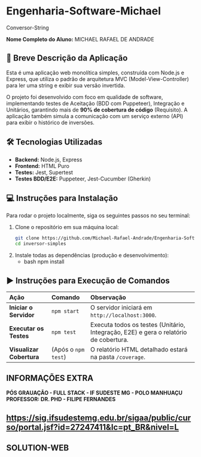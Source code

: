# Engenharia-Software-Michael
Conversor-String

**Nome Completo do Aluno:** MICHAEL RAFAEL DE ANDRADE

## 📝 Breve Descrição da Aplicação

Esta é uma aplicação web monolítica simples, construída com Node.js e Express, que utiliza o padrão de arquitetura MVC (Model-View-Controller) para ler uma string e exibir sua versão invertida.

O projeto foi desenvolvido com foco em qualidade de software, implementando testes de Aceitação (BDD com Puppeteer), Integração e Unitários, garantindo mais de **90% de cobertura de código** (Requisito). A aplicação também simula a comunicação com um serviço externo (API) para exibir o histórico de inversões.

## 🛠️ Tecnologias Utilizadas

* **Backend:** Node.js, Express
* **Frontend:** HTML Puro
* **Testes:** Jest, Supertest
* **Testes BDD/E2E:** Puppeteer, Jest-Cucumber (Gherkin)

## 💻 Instruções para Instalação

Para rodar o projeto localmente, siga os seguintes passos no seu terminal:

1.  Clone o repositório em sua máquina local:
    ```bash
    git clone https://github.com/Michael-Rafael-Andrade/Engenharia-Software-Michael.git
    cd inversor-simples
    ```
2.  Instale todas as dependências (produção e desenvolvimento):
    - bash
    npm install
    

## ▶️ Instruções para Execução de Comandos

| Ação | Comando | Observação |
| :--- | :--- | :--- |
| **Iniciar o Servidor** | `npm start` | O servidor iniciará em `http://localhost:3000`. |
| **Executar os Testes** | `npm test` | Executa todos os testes (Unitário, Integração, E2E) e gera o relatório de cobertura. |
| **Visualizar Cobertura** | (Após o `npm test`) | O relatório HTML detalhado estará na pasta `/coverage`. |

## INFORMAÇÕES EXTRA
**PÓS GRAUAÇÃO - FULL STACK - IF SUDESTE MG - POLO MANHUAÇU**
**PROFESSOR: DR. PHD - FILIPE FERNANDES**
## https://sig.ifsudestemg.edu.br/sigaa/public/curso/portal.jsf?id=27247411&lc=pt_BR&nivel=L ##
## SOLUTION-WEB ##